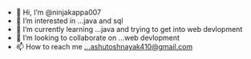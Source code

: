 - 👋 Hi, I’m @ninjakappa007
- 👀 I’m interested in ...java and sql
- 🌱 I’m currently learning ...java and trying to get into web devlopment
- 💞️ I’m looking to collaborate on ...web devlopment
- 📫 How to reach me ...ashutoshnayak410@gmail.com

<!---
ninjakappa007/ninjakappa007 is a ✨ special ✨ repository because its `README.md` (this file) appears on your GitHub profile.
You can click the Preview link to take a look at your changes.
--->
